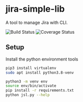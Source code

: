  # jira-simple-lib
A tool to manage Jira with CLI.

![Build Status](https://github.com/rimshaveritus/jira-simple-lib/actions/workflows/python-package.yml/badge.svg)
![Coverage Status](https://coveralls.io/repos/github/rimshaveritus/jira-simple-lib/badge.svg?branch=main)

## Setup
Install the python environment tools
```sh
pip3 install virtualenv
sudo apt install python3.8-venv

python3 -m venv env
source env/bin/activate
pip install -r requirements.txt
python jsl.py --help
